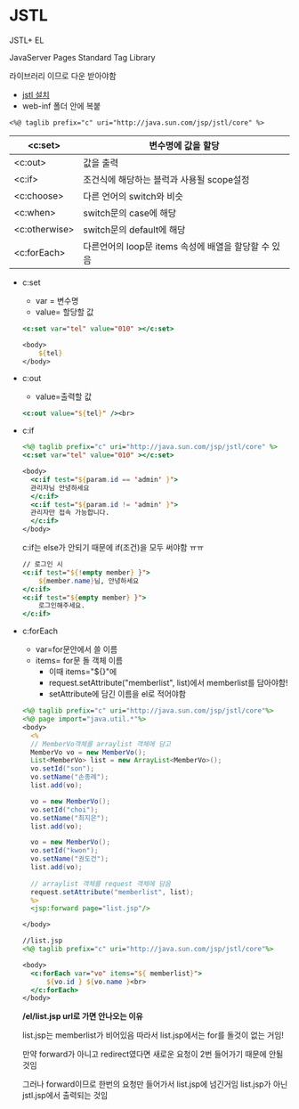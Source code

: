 # JSTL

JSTL+ EL

JavaServer Pages Standard Tag Library 

라이브러리 이므로 다운 받아야함 

* [jstl 설치](https://mvnrepository.com/artifact/javax.servlet/jstl)
* web-inf 폴더 안에 복붙

`<%@ taglib prefix="c" uri="http://java.sun.com/jsp/jstl/core" %>`



| <c:set>       | 변수명에 값을 할당                                   |
| ------------- | ---------------------------------------------------- |
| <c:out>       | 값을 출력                                            |
| <c:if>        | 조건식에 해당하는 블럭과 사용될 scope설정            |
| <c:choose>    | 다른 언어의 switch와 비슷                            |
| <c:when>      | switch문의 case에 해당                               |
| <c:otherwise> | switch문의 default에 해당                            |
| <c:forEach>   | 다른언어의 loop문 items 속성에 배열을 할당할 수 있음 |



* c:set

  * var = 변수명
  * value= 할당할 값

  ```jsp
  <c:set var="tel" value="010" ></c:set>
  
  <body>
      ${tel}
  </body>
  ```

* c:out

  * value=출력할 값

  ```jsp
  <c:out value="${tel}" /><br>
  ```

* c:if

  ```jsp
  <%@ taglib prefix="c" uri="http://java.sun.com/jsp/jstl/core" %>
  <c:set var="tel" value="010" ></c:set>
  
  <body>
  	<c:if test="${param.id == 'admin' }">
  	관리자님 안녕하세요
  	</c:if>
  	<c:if test="${param.id != 'admin' }">
  	관리자만 접속 가능합니다.
  	</c:if>
  </body>
  ```

  c:if는 else가 안되기 때문에 if(조건)을 모두 써야함 ㅠㅠ

  ```jsp
  // 로그인 시
  <c:if test="${!empty member} }">
      ${member.name}님, 안녕하세요
  </c:if>
  <c:if test="${empty member} }">
      로그인해주세요.
  </c:if>
  ```

* c:forEach

  * var=for문안에서 쓸 이름
  * items= for문 돌 객체 이름
    * 이때 items="${}"에
    * request.setAttribute("memberlist", list)에서 memberlist를 담아야함!
    * setAttribute에 담긴 이름을 el로 적어야함

  ```jsp
  <%@ taglib prefix="c" uri="http://java.sun.com/jsp/jstl/core"%>
  <%@ page import="java.util.*"%>
  <body>
  	<%
  	// MemberVo객체를 arraylist 객체에 담고
  	MemberVo vo = new MemberVo();
  	List<MemberVo> list = new ArrayList<MemberVo>();
  	vo.setId("son");
  	vo.setName("손종례");
  	list.add(vo);
  
  	vo = new MemberVo();
  	vo.setId("choi");
  	vo.setName("최지은");
  	list.add(vo);
  
  	vo = new MemberVo();
  	vo.setId("kwon");
  	vo.setName("권도건");
  	list.add(vo);
  	
  	// arraylist 객체를 request 객체에 담음
  	request.setAttribute("memberlist", list);
  	%>
  	<jsp:forward page="list.jsp"/>
  
  </body>
  ```

  ```jsp
  //list.jsp
  <%@ taglib prefix="c" uri="http://java.sun.com/jsp/jstl/core"%>
  
  <body>
  	<c:forEach var="vo" items="${ memberlist}">
  		${vo.id } ${vo.name }<br>
  	</c:forEach>
  </body>
  ```

  **/el/list.jsp url로 가면 안나오는 이유**

  list.jsp는 memberlist가 비어있음 따라서 list.jsp에서는 for를 돌것이 없는 거임!

  만약 forward가 아니고 redirect였다면 새로운 요청이 2번 들어가기 때문에 안될 것임

  그러나 forward이므로 한번의 요청만 들어가서 list.jsp에 넘긴거임 list.jsp가 아닌 jstl.jsp에서 출력되는 것임

  

  

